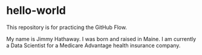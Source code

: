 # hello-world
This repository is for practicing the GitHub Flow.

My name is Jimmy Hathaway.  I was born and raised in Maine.  I am currently a Data Scientist for a Medicare Advantage health insurance company.
